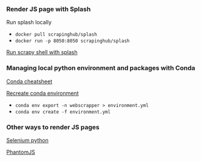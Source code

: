 

### Render JS page with Splash

Run splash locally
- `docker pull scrapinghub/splash`
- `docker run -p 8050:8050 scrapinghub/splash`

[Run scrapy shell with splash](https://stackoverflow.com/questions/35352423/scrapy-shell-and-scrapy-splash)

### Managing local python environment and packages with Conda
[Conda cheatsheet](https://docs.conda.io/projects/conda/en/4.6.0/_downloads/52a95608c49671267e40c689e0bc00ca/conda-cheatsheet.pdf)

[Recreate conda environment](https://stackoverflow.com/questions/18640305/how-do-i-keep-track-of-pip-installed-packages-in-an-anaconda-conda-environment)

- `conda env export -n webscrapper > environment.yml`
- `conda env create -f environment.yml`

### Other ways to render JS pages
[Selenium python](https://stanford.edu/~mgorkove/cgi-bin/rpython_tutorials/Scraping_a_Webpage_Rendered_by_Javascript_Using_Python.php)

[PhantomJS](http://phantomjs.org/api/webpage/method/render.html)


